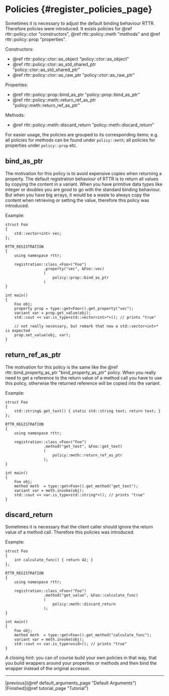 Policies {#register_policies_page}
========

Sometimes it is necessary to adjust the default binding behaviour RTTR. Therefore policies were introduced.
It exists policies for @ref rttr::policy::ctor "constructors", @ref rttr::policy::meth "methods" and @ref rttr::policy::prop "properties".

Constructors:
- @ref rttr::policy::ctor::as_object "policy::ctor::as_object"
- @ref rttr::policy::ctor::as_std_shared_ptr "policy::ctor::as_std_shared_ptr"
- @ref rttr::policy::ctor::as_raw_ptr "policy::ctor::as_raw_ptr"

Properties:
- @ref rttr::policy::prop::bind_as_ptr "policy::prop::bind_as_ptr"
- @ref rttr::policy::meth::return_ref_as_ptr "policy::meth::return_ref_as_ptr"

Methods:
- @ref rttr::policy::meth::discard_return "policy::meth::discard_return"

For easier usage, the policies are grouped to its corresponding items; e.g. all policies for methods
can be found under `policy::meth`; all policies for properties under `policy::prop` etc.

bind_as_ptr
-----------
The motivation for this policy is to avoid expensive copies when returning a property.
The default registration behaviour of RTTR is to return all values by copying the content in a variant.
When you have primitive data types like integer or doubles you are good to go with the standard binding behaviour.
But when you have big arrays, it would be a waste to always copy the content when retrieving or setting the value, therefore this policy was introduced.

Example:
~~~~{.cpp}
struct Foo
{
    std::vector<int> vec;
};

RTTR_REGISTRATION
{
    using namespace rttr;
    
    registration::class_<Foo>("Foo")
                 .property("vec", &Foo::vec)
                 (
                     policy::prop::bind_as_ptr
                 )
}

int main()
{
    Foo obj;
    property prop = type::get<Foo>().get_property("vec");
    variant var = prop.get_value(obj);
    std::cout << var.is_type<std::vector<int>*>(); // prints "true"
    
    // not really necessary, but remark that now a std::vector<int>* is expected
    prop.set_value(obj, var);
}
~~~~

return_ref_as_ptr
-----------------
The motivation for this policy is the same like the @ref rttr::bind_property_as_ptr "bind_property_as_ptr" policy.
When you really need to get a reference to the return value of a method call you have to use this policy,
otherwise the returned reference will be copied into the variant.

Example:

~~~~{.cpp}
struct Foo
{
    std::string& get_text() { static std::string text; return text; }
};

RTTR_REGISTRATION
{
    using namespace rttr;

    registration::class_<Foo>("Foo")
                 .method("get_text", &Foo::get_text)
                 (
                     policy::meth::return_ref_as_ptr
                 );
}

int main()
{
    Foo obj;
    method meth  = type::get<Foo>().get_method("get_text");
    variant var = meth.invoke(obj);
    std::cout << var.is_type<std::string*>(); // prints "true"
}
~~~~

discard_return
--------------
Sometimes it is necessary that the client caller should ignore the return value of a method call.
Therefore this policies was introduced.

Example:
~~~~{.cpp}
struct Foo
{
    int calculate_func() { return 42; }
};

RTTR_REGISTRATION
{
    using namespace rttr;

    registration::class_<Foo>("Foo")
                 .method("get_value", &Foo::calculate_func)
                 (
                     policy::meth::discard_return
                 );
}

int main()
{
    Foo obj;
    method meth  = type::get<Foo>().get_method("calculate_func");
    variant var = meth.invoke(obj);
    std::cout << var.is_type<void>(); // prints "true"
}
~~~~

A closing hint: you can of course build your own policies in that way, that you build wrappers around your properties or methods and 
then bind the wrapper instead of the original accessor.

<hr>

<div type="button" class="btn btn-default">[previous](@ref default_arguments_page "Default Arguments")</div><div class="btn btn-default">[Finished](@ref tutorial_page "Tutorial")</div>
